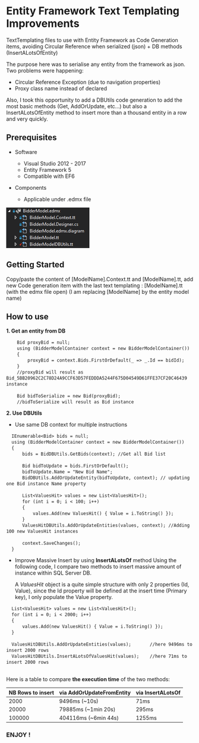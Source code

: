 # Entity Framework Text Templating Improvements

TextTemplating files to use with Entity Framework as Code Generation items, avoiding Circular Reference when serialized (json) + DB methods (InsertALotsOfEntity)

The purpose here was to serialise any entity from the framework as json.
Two problems were happening:
* Circular Reference Exception (due to navigation properties)
* Proxy class name instead of declared

Also, I took this opportunity to add a DBUtils code generation to add the most basic methods (Get, AddOrUpdate, etc...) but also a InsertALotsOfEntity method to insert more than a thousand entity in a row and very quickly.

## Prerequisites

* Software
	* Visual Studio 2012 - 2017
	* Entity Framework 5
	* Compatible with EF6

* Components
	* Applicable under .edmx file

![.edmx basic structure](/readme.assets/edmx_structure.png)

## Getting Started

Copy/paste the content of [ModelName].Context.tt and [ModelName].tt, add new Code generation item with the last text templating : [ModelName].tt (with the edmx file open)
(I am replacing [ModelName] by the entity model name)

## How to use

__1. Get an entity from DB__

``` CSharp
    Bid proxyBid = null;
    using (BidderModelContainer context = new BidderModelContainer())
    {
        proxyBid = context.Bids.FirstOrDefault(_ => _.Id == bidId);
    }
    //proxyBid will result as Bid_5BB20962C2C78D24A9CCF63D57FEDDDA5244F675D04549D61FFE37CF20C46439 instance

    Bid bidToSerialize = new Bid(proxyBid);
    //bidToSerialize will result as Bid instance

```

__2. Use DBUtils__

  * Use same DB context for multiple instructions
  ``` CSharp
    IEnumerable<Bid> bids = null;
    using (BidderModelContainer context = new BidderModelContainer())
    {
        bids = BidDBUtils.GetBids(context); //Get all Bid list

        Bid bidToUpdate = bids.FirstOrDefault();
        bidToUpdate.Name = "New Bid Name";
        BidDBUtils.AddOrUpdateEntity(bidToUpdate, context); // updating one Bid instance Name property

        List<ValuesHit> values = new List<ValuesHit>();
        for (int i = 0; i < 100; i++)
        {
            values.Add(new ValuesHit() { Value = i.ToString() });
        }
        ValuesHitDBUtils.AddOrUpdateEntities(values, context); //Adding 100 new ValuesHit instances

        context.SaveChanges();
    }
  ```

  * Improve Massive Insert by using __InsertALotsOf__ method
  Using the following code, I compare two methods to insert massive amount of instance within SQL Server DB.
  
    A _ValuesHit_ object is a quite simple structure with only 2 properties (Id, Value),  since the Id property will be defined at the insert time (Primary key), I only populate the Value property.
  ``` CSharp
    List<ValuesHit> values = new List<ValuesHit>();
    for (int i = 0; i < 2000; i++)
    {
        values.Add(new ValuesHit() { Value = i.ToString() });
    }

    ValuesHitDBUtils.AddOrUpdateEntities(values);       //here 9496ms to insert 2000 rows
    ValuesHitDBUtils.InsertALotsOfValuesHit(values);    //here 71ms to insert 2000 rows
    
  ```
Here is a table to compare __the execution time__ of the two methods:

NB Rows to insert | via AddOrUpdateFromEntity | via InsertALotsOf
--- | --- | ---
2000 | 9496ms (~10s) | 71ms
20000 | 79885ms (~1min 20s) | 295ms
100000 | 404116ms (~6min 44s) | 1255ms

### ENJOY !
